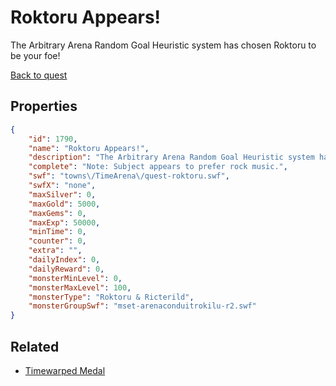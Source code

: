 # Roktoru Appears!

The Arbitrary Arena Random Goal Heuristic system has chosen Roktoru to be your foe!

[Back to quest](../quests.md)

## Properties

```json
{
    "id": 1790,
    "name": "Roktoru Appears!",
    "description": "The Arbitrary Arena Random Goal Heuristic system has chosen Roktoru to be your foe!",
    "complete": "Note: Subject appears to prefer rock music.",
    "swf": "towns\/TimeArena\/quest-roktoru.swf",
    "swfX": "none",
    "maxSilver": 0,
    "maxGold": 5000,
    "maxGems": 0,
    "maxExp": 50000,
    "minTime": 0,
    "counter": 0,
    "extra": "",
    "dailyIndex": 0,
    "dailyReward": 0,
    "monsterMinLevel": 0,
    "monsterMaxLevel": 100,
    "monsterType": "Roktoru & Ricterild",
    "monsterGroupSwf": "mset-arenaconduitrokilu-r2.swf"
}
```

## Related

- [Timewarped Medal](../items/18514-timewarped-medal.md)

